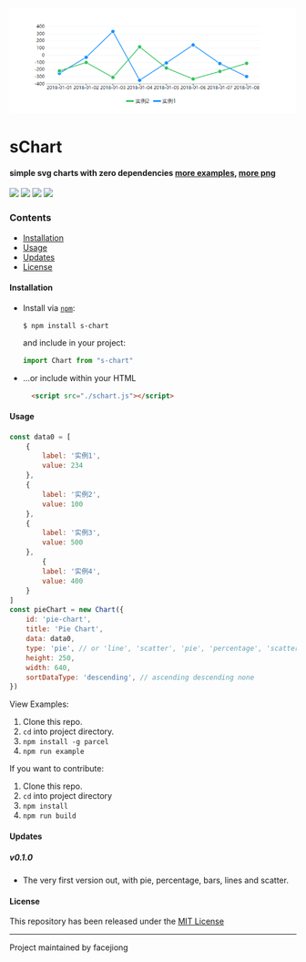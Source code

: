 <p align="center">
  <img src="./docs/line.png">
</p>


# sChart
#### simple svg charts with zero dependencies [more examples](https://facejiong.github.io/scharts/demo.html), [more png](https://github.com/facejiong/sChart/blob/master/docs/more.png)

[![](https://img.shields.io/travis/facejiong/sChart.svg?style=flat-square)](https://travis-ci.org/facejiong/sChart)
[![](https://img.shields.io/coveralls/github/facejiong/sChart.svg?style=flat-square)](https://coveralls.io/github/facejiong/sCharts)
[![](https://david-dm.org/facejiong/sChart/status.svg?style=flat-square)](https://david-dm.org/facejiong/sChart)
[![](https://img.shields.io/npm/v/s-chart.svg?style=flat-square)](https://www.npmjs.com/package/s-chart)


### Contents
* [Installation](#installation)
* [Usage](#usage)
* [Updates](#updates)
* [License](#license)

#### Installation
* Install via [`npm`](https://www.npmjs.com/get-npm):

  ```console
  $ npm install s-chart
  ```

  and include in your project:
  ```js
  import Chart from "s-chart"
  ```

* ...or include within your HTML

  ```html
    <script src="./schart.js"></script>
  ```

#### Usage
```js
const data0 = [
	{
		label: '实例1',
		value: 234
	},
	{
		label: '实例2',
		value: 100
	},
	{
		label: '实例3',
		value: 500
	},
		{
		label: '实例4',
		value: 400
	}
]
const pieChart = new Chart({
	id: 'pie-chart',
	title: 'Pie Chart',
	data: data0,
	type: 'pie', // or 'line', 'scatter', 'pie', 'percentage', 'scatter'
	height: 250,
	width: 640,
	sortDataType: 'descending', // ascending descending none
})
```
View Examples:

1. Clone this repo.
2. `cd` into project directory.
3. `npm install -g parcel`
4. `npm run example`

If you want to contribute:

1. Clone this repo.
2. `cd` into project directory
3. `npm install`
4. `npm run build`

#### Updates

##### v0.1.0
- The very first version out, with pie, percentage, bars, lines and scatter.

#### License
This repository has been released under the [MIT License](LICENSE)

------------------
Project maintained by facejiong

